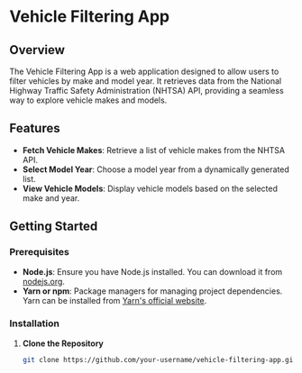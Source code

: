 # Vehicle Filtering App

## Overview

The Vehicle Filtering App is a web application designed to allow users to filter vehicles by make and model year. It retrieves data from the National Highway Traffic Safety Administration (NHTSA) API, providing a seamless way to explore vehicle makes and models.

## Features

- **Fetch Vehicle Makes**: Retrieve a list of vehicle makes from the NHTSA API.
- **Select Model Year**: Choose a model year from a dynamically generated list.
- **View Vehicle Models**: Display vehicle models based on the selected make and year.

## Getting Started

### Prerequisites

- **Node.js**: Ensure you have Node.js installed. You can download it from [nodejs.org](https://nodejs.org/).
- **Yarn or npm**: Package managers for managing project dependencies. Yarn can be installed from [Yarn's official website](https://classic.yarnpkg.com/en/docs/install/).

### Installation

1. **Clone the Repository**

   ```bash
   git clone https://github.com/your-username/vehicle-filtering-app.git
